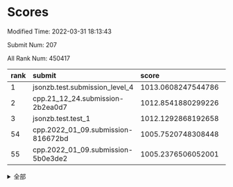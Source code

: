 # Scores

Modified Time: 2022-03-31 18:13:43

Submit Num: 207

All Rank Num: 450417

| rank |               submit               |       score        |       sigma        | pk_num |
| :--- | :--------------------------------- | :----------------- | :----------------- | :----- |
| 1    | jsonzb.test.submission_level_4     | 1013.0608247544786 | 0.8163774079739814 | 8704   |
| 2    | cpp.21_12_24.submission-2b2ea0d7   | 1012.8541880299226 | 0.8136977642335907 | 8703   |
| 3    | jsonzb.test.test_1                 | 1012.1292868192658 | 0.8001200313255599 | 8706   |
| 54   | cpp.2022_01_09.submission-816672bd | 1005.7520748308448 | 0.7092774736428814 | 8704   |
| 55   | cpp.2022_01_09.submission-5b0e3de2 | 1005.2376506052001 | 0.7126084190134592 | 8704   |


<details>
<summary>全部</summary>

| rank |                 submit                 |       score        |       sigma        | pk_num |
| :--- | :------------------------------------- | :----------------- | :----------------- | :----- |
| 1    | jsonzb.test.submission_level_4         | 1013.0608247544786 | 0.8163774079739814 | 8704   |
| 2    | cpp.21_12_24.submission-2b2ea0d7       | 1012.8541880299226 | 0.8136977642335907 | 8703   |
| 3    | jsonzb.test.test_1                     | 1012.1292868192658 | 0.8001200313255599 | 8706   |
| 4    | gobigger.level_3.submission_level_3_0  | 1012.1080231463702 | 0.7768524565372267 | 8705   |
| 5    | gobigger.level_3.submission_level_3_19 | 1011.582055745946  | 0.7581299036151403 | 8703   |
| 6    | gobigger.level_3.submission_level_3_12 | 1011.0206835934048 | 0.7754455765645282 | 8704   |
| 7    | gobigger.level_3.submission_level_3_31 | 1010.9427450961604 | 0.7555501920085526 | 8707   |
| 8    | gobigger.level_3.submission_level_3_39 | 1010.893736445516  | 0.7838253035400742 | 8705   |
| 9    | gobigger.level_3.submission_level_3_40 | 1010.8148556534071 | 0.7646086156255655 | 8708   |
| 10   | gobigger.level_3.submission_level_3_26 | 1010.799034819141  | 0.7795008985253411 | 8706   |
| 11   | gobigger.level_3.submission_level_3_23 | 1010.7531890174797 | 0.7565898502732222 | 8702   |
| 12   | gobigger.level_3.submission_level_3_36 | 1010.7501274818541 | 0.7681680240922149 | 8704   |
| 13   | gobigger.level_3.submission_level_3_38 | 1010.6903764027235 | 0.7539485096416311 | 8701   |
| 14   | gobigger.level_3.submission_level_3_1  | 1010.6843266958801 | 0.7579924081052994 | 8705   |
| 15   | gobigger.level_3.submission_level_3_49 | 1010.5744719815033 | 0.7619773608541489 | 8702   |
| 16   | gobigger.level_3.submission_level_3_21 | 1010.5729520719522 | 0.758676638256723  | 8699   |
| 17   | gobigger.level_3.submission_level_3_45 | 1010.5550720358095 | 0.773578598557455  | 8705   |
| 18   | gobigger.level_3.submission_level_3_27 | 1010.5338254029501 | 0.7677189731277279 | 8702   |
| 19   | gobigger.level_3.submission_level_3_9  | 1010.5132771782969 | 0.7718503027375535 | 8696   |
| 20   | gobigger.level_3.submission_level_3_14 | 1010.4333841764678 | 0.7774385885403948 | 8706   |
| 21   | gobigger.level_3.submission_level_3_32 | 1010.4109848475393 | 0.7561149422993829 | 8708   |
| 22   | gobigger.level_3.submission_level_3_3  | 1010.3802333973329 | 0.7608531064580896 | 8703   |
| 23   | gobigger.level_3.submission_level_3_44 | 1010.3554602760058 | 0.7415354967057697 | 8703   |
| 24   | gobigger.level_3.submission_level_3_48 | 1010.2561553654634 | 0.7797191275638501 | 8707   |
| 25   | gobigger.level_3.submission_level_3_13 | 1010.2320258067001 | 0.7702851174279189 | 8699   |
| 26   | gobigger.level_3.submission_level_3_30 | 1010.1536197921155 | 0.7580322978361436 | 8701   |
| 27   | gobigger.level_3.submission_level_3_22 | 1010.1165761368505 | 0.7662078507148171 | 8703   |
| 28   | gobigger.level_3.submission_level_3_37 | 1010.1077387358964 | 0.7476444908263068 | 8704   |
| 29   | gobigger.level_3.submission_level_3_46 | 1010.0451069871691 | 0.7568644052817297 | 8706   |
| 30   | gobigger.level_3.submission_level_3_15 | 1010.0181919121216 | 0.7485297123710546 | 8699   |
| 31   | gobigger.level_3.submission_level_3_2  | 1009.998150181836  | 0.7725709526650072 | 8703   |
| 32   | gobigger.level_3.submission_level_3_42 | 1009.9784984184893 | 0.7416617215757396 | 8704   |
| 33   | gobigger.level_3.submission_level_3_29 | 1009.8558357749233 | 0.767958123158167  | 8702   |
| 34   | gobigger.level_3.submission_level_3_43 | 1009.8077424972005 | 0.7561480349091884 | 8707   |
| 35   | gobigger.level_3.submission_level_3_24 | 1009.7939573178948 | 0.7415643681194799 | 8703   |
| 36   | gobigger.level_3.submission_level_3_17 | 1009.7915636205948 | 0.770450182889367  | 8704   |
| 37   | gobigger.level_3.submission_level_3_35 | 1009.7590624020007 | 0.7497438574338078 | 8708   |
| 38   | gobigger.level_3.submission_level_3_18 | 1009.6846758630013 | 0.7447749100015271 | 8702   |
| 39   | gobigger.level_3.submission_level_3_8  | 1009.6661084869329 | 0.7698347498102659 | 8706   |
| 40   | gobigger.level_3.submission_level_3_4  | 1009.5582432729277 | 0.7525965941819094 | 8703   |
| 41   | gobigger.level_3.submission_level_3_47 | 1009.5104204837423 | 0.7496608698948786 | 8701   |
| 42   | gobigger.level_3.submission_level_3_20 | 1009.3670381803953 | 0.7563804720653408 | 8704   |
| 43   | gobigger.level_3.submission_level_3_11 | 1009.3298418359047 | 0.7336062151745725 | 8703   |
| 44   | gobigger.level_3.submission_level_3_7  | 1009.2959591599506 | 0.7529587709949881 | 8697   |
| 45   | gobigger.level_3.submission_level_3_25 | 1009.2868220312677 | 0.7391077124431942 | 8706   |
| 46   | gobigger.level_3.submission_level_3_6  | 1009.2443714427717 | 0.7439367765664612 | 8703   |
| 47   | gobigger.level_3.submission_level_3_33 | 1009.1630613100849 | 0.7530478659525529 | 8707   |
| 48   | gobigger.level_3.submission_level_3_10 | 1009.1483998968689 | 0.7378799112467553 | 8701   |
| 49   | gobigger.level_3.submission_level_3_5  | 1009.1284797603224 | 0.7509954833629175 | 8700   |
| 50   | gobigger.level_3.submission_level_3_34 | 1009.097264252036  | 0.7556560412721112 | 8702   |
| 51   | gobigger.level_3.submission_level_3_16 | 1008.9152723234695 | 0.7575194680387289 | 8703   |
| 52   | gobigger.level_3.submission_level_3_28 | 1008.8801537152395 | 0.7549034242330421 | 8706   |
| 53   | gobigger.level_3.submission_level_3_41 | 1008.4427198138519 | 0.7354682813721722 | 8703   |
| 54   | cpp.2022_01_09.submission-816672bd     | 1005.7520748308448 | 0.7092774736428814 | 8704   |
| 55   | cpp.2022_01_09.submission-5b0e3de2     | 1005.2376506052001 | 0.7126084190134592 | 8704   |
| 56   | gobigger.level_1.submission_level_1_16 | 1005.1844201559552 | 0.7209098731507911 | 8706   |
| 57   | gobigger.level_1.submission_level_1_0  | 1004.9598229546435 | 0.7149928665519494 | 8706   |
| 58   | gobigger.level_1.submission_level_1_12 | 1004.6595199350659 | 0.7054197534650146 | 8703   |
| 59   | gobigger.level_1.submission_level_1_38 | 1004.3755478002058 | 0.7177950282894242 | 8702   |
| 60   | gobigger.level_1.submission_level_1_4  | 1004.3570932529965 | 0.7352059892519938 | 8709   |
| 61   | gobigger.level_1.submission_level_1_3  | 1004.2516853267273 | 0.7146187457936006 | 8702   |
| 62   | gobigger.level_1.submission_level_1_32 | 1004.1911934990771 | 0.7170027538501852 | 8705   |
| 63   | gobigger.level_1.submission_level_1_21 | 1004.145742496839  | 0.7106848046383926 | 8703   |
| 64   | gobigger.level_1.submission_level_1_36 | 1004.1138753208949 | 0.7202941297011284 | 8706   |
| 65   | gobigger.level_1.submission_level_1_44 | 1003.9405181325352 | 0.7055971354730578 | 8702   |
| 66   | gobigger.level_1.submission_level_1_19 | 1003.9316458020435 | 0.7288275068093543 | 8707   |
| 67   | gobigger.level_1.submission_level_1_47 | 1003.903194304783  | 0.7298784294986911 | 8701   |
| 68   | gobigger.level_1.submission_level_1_39 | 1003.8703025483277 | 0.7110475956278478 | 8699   |
| 69   | gobigger.level_1.submission_level_1_7  | 1003.8446331092257 | 0.7172004476681352 | 8703   |
| 70   | gobigger.level_1.submission_level_1_48 | 1003.7694233637112 | 0.7112888166573271 | 8704   |
| 71   | gobigger.level_1.submission_level_1_1  | 1003.7011806972172 | 0.7098039253368381 | 8705   |
| 72   | gobigger.level_1.submission_level_1_43 | 1003.663929832638  | 0.719667166997519  | 8709   |
| 73   | gobigger.level_1.submission_level_1_24 | 1003.5570112705201 | 0.7156360818099684 | 8706   |
| 74   | gobigger.level_1.submission_level_1_22 | 1003.5526806529805 | 0.729800994334384  | 8701   |
| 75   | gobigger.level_1.submission_level_1_6  | 1003.5522095629448 | 0.7146477743927351 | 8706   |
| 76   | gobigger.level_1.submission_level_1_35 | 1003.4652132692582 | 0.7236852562507977 | 8709   |
| 77   | gobigger.level_1.submission_level_1_17 | 1003.3589956569756 | 0.7206733126725562 | 8705   |
| 78   | gobigger.level_1.submission_level_1_45 | 1003.3441332641713 | 0.7100377306885873 | 8705   |
| 79   | gobigger.level_1.submission_level_1_42 | 1003.2799808256541 | 0.7152539200308947 | 8706   |
| 80   | gobigger.level_1.submission_level_1_15 | 1003.2675714931016 | 0.7093478690853672 | 8708   |
| 81   | gobigger.level_1.submission_level_1_14 | 1003.2120029195082 | 0.7221272949859202 | 8706   |
| 82   | gobigger.level_1.submission_level_1_46 | 1003.1951353673309 | 0.7040497899161294 | 8702   |
| 83   | gobigger.level_1.submission_level_1_28 | 1003.102456925115  | 0.7134598420197071 | 8697   |
| 84   | gobigger.level_1.submission_level_1_34 | 1003.0916798028734 | 0.7182925069607236 | 8704   |
| 85   | gobigger.level_1.submission_level_1_33 | 1003.066036536165  | 0.7165412234360103 | 8702   |
| 86   | gobigger.level_1.submission_level_1_11 | 1003.0383692920879 | 0.7117569527647543 | 8700   |
| 87   | gobigger.level_1.submission_level_1_8  | 1002.9269211960069 | 0.728915632628113  | 8705   |
| 88   | gobigger.level_1.submission_level_1_26 | 1002.8993198551348 | 0.713587629142441  | 8705   |
| 89   | gobigger.level_1.submission_level_1_20 | 1002.8627056311539 | 0.714692355805337  | 8707   |
| 90   | gobigger.level_1.submission_level_1_31 | 1002.8423703661124 | 0.7288840746169541 | 8712   |
| 91   | gobigger.level_1.submission_level_1_10 | 1002.821505152826  | 0.7224685225489943 | 8708   |
| 92   | gobigger.level_1.submission_level_1_30 | 1002.7814773031346 | 0.7122949837390309 | 8704   |
| 93   | gobigger.level_1.submission_level_1_37 | 1002.7360418932128 | 0.7144983461441016 | 8705   |
| 94   | gobigger.level_1.submission_level_1_5  | 1002.7204903605584 | 0.7277738529812035 | 8703   |
| 95   | gobigger.level_1.submission_level_1_9  | 1002.7001687303688 | 0.7210901155574706 | 8705   |
| 96   | gobigger.level_1.submission_level_1_13 | 1002.6898415392254 | 0.7226283890231324 | 8708   |
| 97   | gobigger.level_1.submission_level_1_29 | 1002.6493966278929 | 0.7064000371247195 | 8704   |
| 98   | gobigger.level_1.submission_level_1_41 | 1002.6454043530695 | 0.7110499757493238 | 8701   |
| 99   | gobigger.level_1.submission_level_1_23 | 1002.5938543844208 | 0.699135433458464  | 8706   |
| 100  | gobigger.level_1.submission_level_1_25 | 1002.5600992577762 | 0.7076202675858123 | 8707   |
| 101  | gobigger.level_1.submission_level_1_2  | 1002.199501450749  | 0.7058812321636494 | 8705   |
| 102  | gobigger.level_1.submission_level_1_40 | 1002.1962718291172 | 0.7147353507298928 | 8704   |
| 103  | gobigger.level_1.submission_level_1_18 | 1002.1859851091945 | 0.7072461713310272 | 8705   |
| 104  | gobigger.level_1.submission_level_1_49 | 1001.9841934077456 | 0.708647336938805  | 8706   |
| 105  | gobigger.level_1.submission_level_1_27 | 1001.4214453997878 | 0.7198444338821826 | 8701   |
| 106  | gobigger.random.submission_random_22   | 998.0189765860434  | 0.7027856892589877 | 8708   |
| 107  | gobigger.random.submission_random_21   | 997.8438715872231  | 0.712976996524486  | 8709   |
| 108  | gobigger.random.submission_random_41   | 997.6355266979587  | 0.7072998028551388 | 8701   |
| 109  | gobigger.random.submission_random_48   | 997.2135677975787  | 0.7026644187361492 | 8707   |
| 110  | gobigger.random.submission_random_38   | 997.1675665905051  | 0.7209408615226673 | 8701   |
| 111  | gobigger.random.submission_random_47   | 997.0420121791874  | 0.7169080367349403 | 8705   |
| 112  | gobigger.random.submission_random_7    | 996.8985969827972  | 0.7022644222675035 | 8698   |
| 113  | gobigger.random.submission_random_46   | 996.7357894649402  | 0.7156638783731211 | 8704   |
| 114  | gobigger.random.submission_random_12   | 996.4872288317188  | 0.6938400706690055 | 8700   |
| 115  | gobigger.random.submission_random_2    | 996.4790564849156  | 0.7117140446808635 | 8699   |
| 116  | gobigger.random.submission_random_43   | 996.4732830567633  | 0.7000965970727793 | 8707   |
| 117  | gobigger.random.submission_random_28   | 996.4152505905026  | 0.7014035775954826 | 8705   |
| 118  | gobigger.random.submission_random_15   | 996.40390578261    | 0.7057497643603275 | 8706   |
| 119  | gobigger.random.submission_random_0    | 996.3959272661051  | 0.7110797083272267 | 8702   |
| 120  | gobigger.random.submission_random_17   | 996.3323795506647  | 0.7079001859835946 | 8704   |
| 121  | gobigger.random.submission_random_39   | 996.2763470789747  | 0.6992894314665888 | 8704   |
| 122  | gobigger.random.submission_random_34   | 996.2743968274742  | 0.7155942534217672 | 8700   |
| 123  | gobigger.random.submission_random_29   | 996.1209068867972  | 0.7125942665112673 | 8708   |
| 124  | gobigger.random.submission_random_25   | 996.0814848032882  | 0.7240137234618049 | 8700   |
| 125  | gobigger.random.submission_random_45   | 996.0775929715078  | 0.7064661357550727 | 8703   |
| 126  | gobigger.random.submission_random_13   | 996.0675517337394  | 0.7071231152722591 | 8697   |
| 127  | gobigger.random.submission_random_19   | 996.0648740457104  | 0.7176553776999997 | 8705   |
| 128  | gobigger.random.submission_random_14   | 996.0298109227298  | 0.7074824486503333 | 8707   |
| 129  | gobigger.random.submission_random_42   | 996.0152514162868  | 0.698141310362521  | 8702   |
| 130  | gobigger.random.submission_random_11   | 995.9355015911092  | 0.7161084717723027 | 8700   |
| 131  | gobigger.random.submission_random_37   | 995.9033133342273  | 0.707572061187001  | 8707   |
| 132  | gobigger.random.submission_random_20   | 995.9003872293184  | 0.7133204673513155 | 8697   |
| 133  | gobigger.random.submission_random_23   | 995.834143249382   | 0.717441764781888  | 8703   |
| 134  | gobigger.random.submission_random_31   | 995.8158988670037  | 0.7218451057359383 | 8705   |
| 135  | gobigger.random.submission_random_33   | 995.7622287186123  | 0.7216461399902676 | 8702   |
| 136  | gobigger.random.submission_random_24   | 995.7284881037966  | 0.7229796685716403 | 8706   |
| 137  | gobigger.random.submission_random_32   | 995.6999256122873  | 0.7171346231740793 | 8705   |
| 138  | gobigger.random.submission_random_44   | 995.6944430637438  | 0.7156502097543288 | 8703   |
| 139  | gobigger.random.submission_random_30   | 995.6433611372075  | 0.7122819718919527 | 8703   |
| 140  | gobigger.random.submission_random_4    | 995.6083739346448  | 0.7101634682024702 | 8700   |
| 141  | gobigger.random.submission_random_10   | 995.590616119974   | 0.6968156855134358 | 8706   |
| 142  | gobigger.random.submission_random_26   | 995.5454353663214  | 0.7052334363879275 | 8707   |
| 143  | gobigger.random.submission_random_5    | 995.5409769622682  | 0.7031089549206716 | 8703   |
| 144  | gobigger.random.submission_random_3    | 995.4342747806356  | 0.7239501591125126 | 8705   |
| 145  | gobigger.random.submission_random_16   | 995.414867152884   | 0.6983858328294589 | 8709   |
| 146  | gobigger.random.submission_random_18   | 995.3152423073055  | 0.7219695874244217 | 8713   |
| 147  | gobigger.random.submission_random_6    | 995.2367098288996  | 0.7237998135432352 | 8703   |
| 148  | gobigger.random.submission_random_9    | 995.219852035307   | 0.7032459692323029 | 8704   |
| 149  | gobigger.random.submission_random_8    | 995.1927714811102  | 0.7315792011525504 | 8702   |
| 150  | gobigger.random.submission_random_35   | 995.125758308957   | 0.719558039709607  | 8705   |
| 151  | gobigger.random.submission_random_49   | 995.1146142582742  | 0.7131161814836477 | 8708   |
| 152  | gobigger.random.submission_random_1    | 995.0832537136495  | 0.7091607781829312 | 8702   |
| 153  | gobigger.random.submission_random_27   | 994.8072867464077  | 0.724703445249585  | 8701   |
| 154  | gobigger.random.submission_random_40   | 994.514298694768   | 0.7203132299174068 | 8701   |
| 155  | gobigger.random.submission_random_36   | 994.5029589177665  | 0.7166193360276695 | 8703   |
| 156  | gobigger.level_2.submission_level_2_19 | 994.1201110376497  | 0.7203884967387447 | 8707   |
| 157  | gobigger.level_2.submission_level_2_28 | 994.0205543937477  | 0.7381956937428054 | 8712   |
| 158  | gobigger.level_2.submission_level_2_21 | 993.6635371319389  | 0.7432948057465877 | 8700   |
| 159  | gobigger.level_2.submission_level_2_45 | 993.5802047960548  | 0.7312347446843342 | 8704   |
| 160  | gobigger.level_2.submission_level_2_6  | 993.459909054205   | 0.7359441363993522 | 8700   |
| 161  | gobigger.level_2.submission_level_2_23 | 993.3542780712374  | 0.7287481726821767 | 8708   |
| 162  | gobigger.level_2.submission_level_2_18 | 993.2702950161233  | 0.7313650679417616 | 8704   |
| 163  | gobigger.level_2.submission_level_2_36 | 993.2488096894265  | 0.7328539691089841 | 8707   |
| 164  | gobigger.level_2.submission_level_2_11 | 993.165506083312   | 0.7232425574088254 | 8700   |
| 165  | gobigger.level_2.submission_level_2_24 | 993.15750378585    | 0.7636730287703556 | 8699   |
| 166  | gobigger.level_2.submission_level_2_48 | 993.1293946313615  | 0.7356916680101587 | 8699   |
| 167  | gobigger.level_2.submission_level_2_22 | 993.1016809322728  | 0.7635231998972279 | 8709   |
| 168  | gobigger.level_2.submission_level_2_17 | 992.8116973349605  | 0.7385192463948076 | 8704   |
| 169  | gobigger.level_2.submission_level_2_2  | 992.6749547613675  | 0.7492393517251589 | 8704   |
| 170  | gobigger.level_2.submission_level_2_1  | 992.6236676927645  | 0.7409647476058993 | 8702   |
| 171  | gobigger.level_2.submission_level_2_4  | 992.6143547044259  | 0.75004760315014   | 8705   |
| 172  | gobigger.level_2.submission_level_2_33 | 992.5701198587974  | 0.740610444899537  | 8698   |
| 173  | gobigger.level_2.submission_level_2_42 | 992.4251867524216  | 0.7509564546007187 | 8704   |
| 174  | gobigger.level_2.submission_level_2_20 | 992.2732793985014  | 0.7409743897359846 | 8703   |
| 175  | gobigger.level_2.submission_level_2_26 | 992.1376022773974  | 0.7367169779939953 | 8703   |
| 176  | gobigger.level_2.submission_level_2_14 | 992.1171869902101  | 0.742010415481925  | 8699   |
| 177  | gobigger.level_2.submission_level_2_49 | 992.1019733549974  | 0.7448530821816362 | 8702   |
| 178  | gobigger.level_2.submission_level_2_30 | 992.0538153844766  | 0.7418720396813904 | 8703   |
| 179  | gobigger.level_2.submission_level_2_40 | 992.0228762091534  | 0.7542284968030828 | 8704   |
| 180  | gobigger.level_2.submission_level_2_32 | 991.9813430536384  | 0.7528296902231061 | 8699   |
| 181  | gobigger.level_2.submission_level_2_34 | 991.9441842992553  | 0.7376257074447896 | 8710   |
| 182  | gobigger.level_2.submission_level_2_47 | 991.8371523785831  | 0.7501433268912828 | 8701   |
| 183  | gobigger.level_2.submission_level_2_29 | 991.6748363714526  | 0.7488798535281552 | 8697   |
| 184  | gobigger.level_2.submission_level_2_3  | 991.6421789895211  | 0.7263509346864171 | 8703   |
| 185  | gobigger.level_2.submission_level_2_16 | 991.6303953804005  | 0.7395853908352195 | 8710   |
| 186  | gobigger.level_2.submission_level_2_27 | 991.5727268074526  | 0.7593589364454288 | 8699   |
| 187  | gobigger.level_2.submission_level_2_31 | 991.5694403672693  | 0.7700801127527223 | 8707   |
| 188  | gobigger.level_2.submission_level_2_43 | 991.4666502438157  | 0.7781519918578089 | 8699   |
| 189  | gobigger.level_2.submission_level_2_0  | 991.365570031778   | 0.7566130720437709 | 8707   |
| 190  | gobigger.level_2.submission_level_2_44 | 991.3594404547279  | 0.7574625058228348 | 8702   |
| 191  | gobigger.level_2.submission_level_2_15 | 991.3593741510753  | 0.7440126673846793 | 8703   |
| 192  | gobigger.level_2.submission_level_2_5  | 991.3048810301223  | 0.764846077481765  | 8704   |
| 193  | gobigger.level_2.submission_level_2_38 | 991.2787027139848  | 0.7510928885749911 | 8697   |
| 194  | gobigger.level_2.submission_level_2_8  | 991.2730200352282  | 0.7546316915815761 | 8705   |
| 195  | gobigger.level_2.submission_level_2_46 | 991.2458692462769  | 0.7455894104091526 | 8702   |
| 196  | gobigger.level_2.submission_level_2_25 | 991.1140047449346  | 0.7505271435837639 | 8701   |
| 197  | gobigger.level_2.submission_level_2_13 | 991.0774330961178  | 0.7756402003462398 | 8706   |
| 198  | gobigger.level_2.submission_level_2_41 | 991.0112517552923  | 0.7825138804358096 | 8703   |
| 199  | gobigger.level_2.submission_level_2_39 | 990.9850118307238  | 0.756511976100489  | 8706   |
| 200  | gobigger.level_2.submission_level_2_37 | 990.9754673788725  | 0.7688992359560225 | 8698   |
| 201  | gobigger.level_2.submission_level_2_35 | 990.8233684057828  | 0.7946765265852616 | 8703   |
| 202  | gobigger.level_2.submission_level_2_9  | 990.8159168351142  | 0.7407127028694616 | 8703   |
| 203  | gobigger.level_2.submission_level_2_10 | 990.7735478277638  | 0.7476924663611977 | 8705   |
| 204  | gobigger.level_2.submission_level_2_7  | 990.252728881216   | 0.7559345348437084 | 8703   |
| 205  | gobigger.level_2.submission_level_2_12 | 990.0007347045508  | 0.7901985756194303 | 8708   |
| 206  | gobigger.none.submission_none_0        | 977.7905022080769  | 1.2846042861313354 | 8703   |
| 207  | gobigger.none.submission_none_1        | 975.6060220064328  | 1.5329964358533203 | 8700   |

</details>